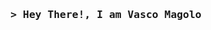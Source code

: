 <h3 align="center">
        <samp>&gt; Hey There!, I am
                <b>Vasco Magolo</b>
        </samp>
</h3>
<br>
<!--
**VascoMagolo/VascoMagolo** is a ✨ _special_ ✨ repository because its `README.md` (this file) appears on your GitHub profile.

Here are some ideas to get you started:

- 🔭 I’m currently working on ...
- 🌱 I’m currently learning ...
- 👯 I’m looking to collaborate on ...
- 🤔 I’m looking for help with ...
- 💬 Ask me about ...
- 📫 How to reach me: ...
- 😄 Pronouns: ...
- ⚡ Fun fact: ...
-->
